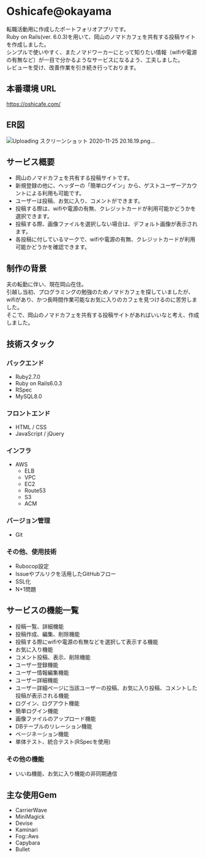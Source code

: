 # Oshicafe@okayama
転職活動用に作成したポートフォリオアプリです。</br>
Ruby on Rails(ver. 6.0.3)を用いて、岡山のノマドカフェを共有する投稿サイトを作成しました。</br>
シンプルで使いやすく、またノマドワーカーにとって知りたい情報（wifiや電源の有無など）が一目で分かるようなサービスになるよう、工夫しました。</br>
レビューを受け、改善作業を引き続き行っております。

## 本番環境 URL
https://oshicafe.com/

## ER図
![Uploading スクリーンショット 2020-11-25 20.16.19.png…]()

## サービス概要
- 岡山のノマドカフェを共有する投稿サイトです。
- 新規登録の他に、ヘッダーの「簡単ログイン」から、ゲストユーザーアカウントによる利用も可能です。
- ユーザーは投稿、お気に入り、コメントができます。
- 投稿する際は、wifiや電源の有無、クレジットカードが利用可能かどうかを選択できます。
- 投稿する際、画像ファイルを選択しない場合は、デフォルト画像が表示されます。
- 各投稿に付しているマークで、wifiや電源の有無、クレジットカードが利用可能かどうかを確認できます。

## 制作の背景
夫の転勤に伴い、現在岡山在住。</br>
引越し当初、プログラミングの勉強のためノマドカフェを探していましたが、</br>
wifiがあり、かつ長時間作業可能なお気に入りのカフェを見つけるのに苦労しました。</br>
そこで、岡山のノマドカフェを共有する投稿サイトがあればいいなと考え、作成しました。

## 技術スタック
### バックエンド
- Ruby2.7.0
- Ruby on Rails6.0.3
- RSpec
- MySQL8.0
### フロントエンド
- HTML / CSS
- JavaScript / jQuery
### インフラ
- AWS
    - ELB
    - VPC
    - EC2
    - Route53
    - S3
    - ACM
### バージョン管理
- Git
### その他、使用技術
- Rubocop設定
- Issueやプルリクを活用したGitHubフロー
- SSL化
- N+1問題

## サービスの機能一覧
- 投稿一覧、詳細機能
- 投稿作成、編集、削除機能
- 投稿する際にwifiや電源の有無などを選択して表示する機能
- お気に入り機能
- コメント投稿、表示、削除機能
- ユーザー登録機能
- ユーザー情報編集機能
- ユーザー詳細機能
- ユーザー詳細ページに当該ユーザーの投稿、お気に入り投稿、コメントした投稿が表示される機能
- ログイン、ログアウト機能
- 簡単ログイン機能
- 画像ファイルのアップロード機能
- DBテーブルのリレーション機能
- ページネーション機能
- 単体テスト、統合テスト(RSpecを使用)

### その他の機能
- いいね機能、お気に入り機能の非同期通信

## 主な使用Gem
- CarrierWave
- MiniMagick
- Devise
- Kaminari
- Fog::Aws
- Capybara
- Bullet


